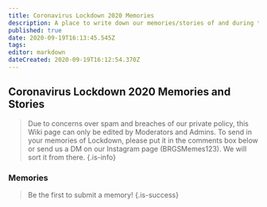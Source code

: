 ```yaml
---
title: Coronavirus Lockdown 2020 Memories
description: A place to write down our memories/stories of and during the Lockdown.
published: true
date: 2020-09-19T16:13:45.545Z
tags: 
editor: markdown
dateCreated: 2020-09-19T16:12:54.370Z
---
```


## Coronavirus Lockdown 2020 Memories and Stories
> Due to concerns over spam and breaches of our private policy, this Wiki page can only be edited by Moderators and Admins. To send in your memories of Lockdown, please put it in the comments box below or send us a DM on our Instagram page (BRGSMemes123). We will sort it from there.
{.is-info}

### Memories
> Be the first to submit a memory!
{.is-success}
